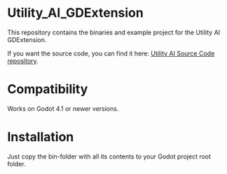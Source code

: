 # Utility_AI_GDExtension
This repository contains the binaries and example project for the Utility AI GDExtension.

If you want the source code, you can find it here: [Utility AI Source Code repository](https://github.com/JarkkoPar/Utility_AI).

# Compatibility
Works on Godot 4.1 or newer versions. 

# Installation
Just copy the bin-folder with all its contents to your Godot project root folder. 

